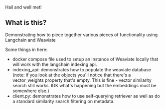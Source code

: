 Hail and well met!

## What is this?

Demonstrating how to piece together various pieces of functionality using Langchain and Weaviate

Some things in here:
- docker compose file used to setup an instance of Weaviate locally that will work with the langchain indexing api.
- indexing_api: demonstrates how to populate the weaviate database (note: if you look at the objects you'll notice that there's a vector_weights property that's empty. This is fine - vector similarity search still works. IDK what's happening but the embeddings must be somewhere else.)
- client.py: demonstrates how to use self-querying retriever as well as do a standard similarity search filtering on metadata.
